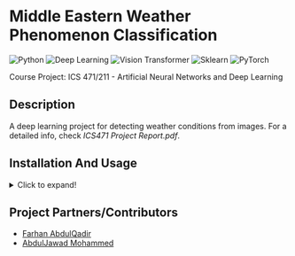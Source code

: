 # Middle Eastern Weather Phenomenon Classification
  ![Python](https://img.shields.io/badge/-Python-black?style=flat&logo=python)
  ![Deep Learning](https://img.shields.io/badge/-Deep%20Learning-566be8?style=flat)
  ![Vision Transformer](https://img.shields.io/badge/-Vision%20Transformer-yellow?style=flat)
  ![Sklearn](https://img.shields.io/badge/-Sklearn-1fb30e?style=flat)
  ![PyTorch](https://img.shields.io/badge/-PyTorch-gray?style=flat&logo=pytorch)
  
  Course Project: ICS 471/211 - Artificial Neural Networks and Deep Learning
  
 ## Description
 A deep learning project for detecting weather conditions from images. For a detailed info, check *ICS471 Project Report.pdf*.
 
  ## Installation And Usage
<details>
    <summary>Click to expand!</summary>
    <br/>
  
  1. Installation
     - Download/clone this repository. Then open terminal (make sure you are in the project's directory).
     - Create a virtual environment using the command ````py -m venv yourVenvName```` and activate it using ````yourVenvName\Scripts\activate.bat````.
     - Then run the following command ````pip install -r requirements.txt````. With this, all the dependencies will be installed in your virtual environment. 
  > **Note:** *If any dependency is missing or an error shows up, install it using ````pip install moduleName````*.

  2. Usage
     1. Open your project folder and go to the terminal and activate your virtual environment. 
     2. Open the ````.ipynb```` file and enjoy.
</details>

 ## Project Partners/Contributors
   - [Farhan AbdulQadir](https://github.com/Vegeterian)
   - [AbdulJawad Mohammed](https://github.com/abbaddon1001)
 
  

